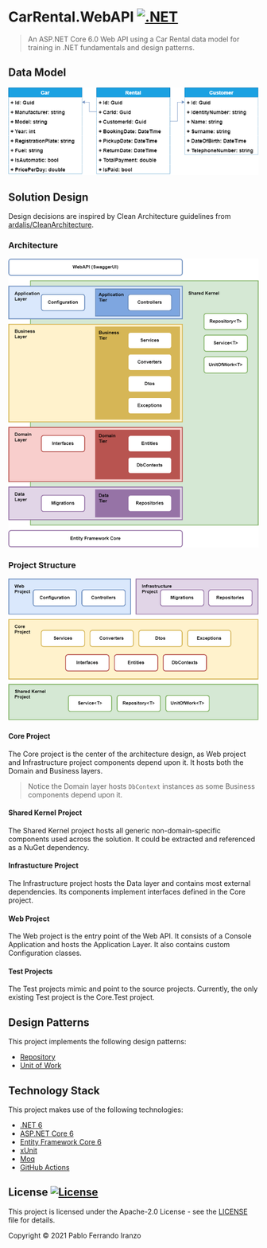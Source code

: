 # CarRental.WebAPI [![.NET](https://github.com/pabferir/CarRental.WebAPI/actions/workflows/dotnet.yml/badge.svg?branch=main)](https://github.com/pabferir/CarRental.WebAPI/actions/workflows/dotnet.yml) 
> An ASP.NET Core 6.0 Web API using a Car Rental data model for training in .NET fundamentals and design patterns.

## Data Model
<p align="center">
    <img src=".github\assets\CarRentalWebAPI-data-model.png" width="600">
</p>

## Solution Design
Design decisions are inspired by Clean Architecture guidelines from [ardalis/CleanArchitecture](https://github.com/ardalis/CleanArchitecture).

### Architecture
<p align="center">
    <img src=".github\assets\CarRentalWebAPI-project-architecture.png" width="600">
</p>

### Project Structure
<p align="center">
    <img src=".github\assets\CarRentalWebAPI-project-structure.png" width="600">
</p>

#### Core Project
The Core project is the center of the architecture design, as Web project and Infrastructure project components depend upon it. It hosts both the Domain and Business layers.

> Notice the Domain layer hosts `DbContext` instances as some Business components depend upon it.

#### Shared Kernel Project
The Shared Kernel project hosts all generic non-domain-specific components used across the solution. It could be extracted and referenced as a NuGet dependency.

#### Infrastucture Project
The Infrastructure project hosts the Data layer and contains most external dependencies. Its components implement interfaces defined in the Core project.

#### Web Project
The Web project is the entry point of the Web API. It consists of a Console Application and hosts the Application Layer. It also contains custom Configuration classes.

#### Test Projects
The Test projects mimic and point to the source projects. Currently, the only existing Test project is the Core.Test project.


## Design Patterns
This project implements the following design patterns:
- [Repository](https://martinfowler.com/eaaCatalog/repository.html)
- [Unit of Work](https://martinfowler.com/eaaCatalog/unitOfWork.html)

## Technology Stack
This project makes use of the following technologies:
- [.NET 6](https://docs.microsoft.com/en-us/dotnet/core/whats-new/dotnet-6)
- [ASP.NET Core 6](https://docs.microsoft.com/en-us/aspnet/core/release-notes/aspnetcore-6.0?view=aspnetcore-6.0)
- [Entity Framework Core 6](https://docs.microsoft.com/ef/core/what-is-new/ef-core-6.0/whatsnew)
- [xUnit](https://xunit.net/)
- [Moq](https://github.com/moq/moq)
- [GitHub Actions](https://github.com/features/actions)

## License [![License](https://img.shields.io/badge/License-Apache%202.0-blue.svg)](https://opensource.org/licenses/Apache-2.0)
This project is licensed under the Apache-2.0 License - see the [LICENSE](LICENSE) file for details.

Copyright © 2021 Pablo Ferrando Iranzo
